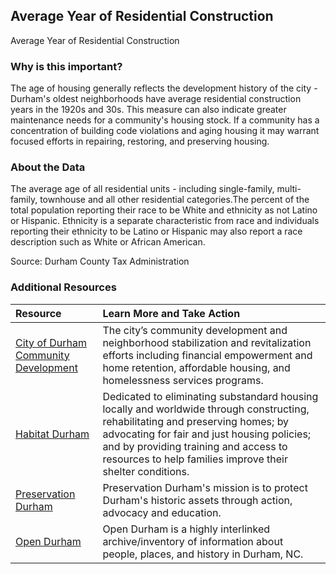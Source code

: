 ## Average Year of Residential Construction
Average Year of Residential Construction

### Why is this important?
The age of housing generally reflects the development history of the city - Durham's oldest neighborhoods have average residential construction years in the 1920s and 30s. This measure can also indicate greater maintenance needs for a community's housing stock. If a community has a concentration of building code violations and aging housing it may warrant focused efforts in repairing, restoring, and preserving housing.

### About the Data
The average age of all residential units - including single-family, multi-family, townhouse and all other residential categories.The percent of the total population reporting their race to be White and ethnicity as not Latino or Hispanic. Ethnicity is a separate characteristic from race and individuals reporting their ethnicity to be Latino or Hispanic may also report a race description such as White or African American.

Source: Durham County Tax Administration

### Additional Resources

|Resource | Learn More and Take Action | 
|:--- | :--- |
|[City of Durham Community Development](http://durhamnc.gov/445/Community-Development)| The city’s community development and neighborhood stabilization and revitalization efforts including financial empowerment and home retention, affordable housing, and homelessness services programs.
|[Habitat Durham](http://www.durhamhabitat.org/)| Dedicated to eliminating substandard housing locally and worldwide through constructing, rehabilitating and preserving homes; by advocating for fair and just housing policies; and by providing training and access to resources to help families improve their shelter conditions.
|[Preservation Durham](http://preservationdurham.org/)| Preservation Durham's mission is to protect Durham's historic assets through action, advocacy and education.
|[Open Durham](http://www.opendurham.org/)| Open Durham is a highly interlinked archive/inventory of information about people, places, and history in Durham, NC.